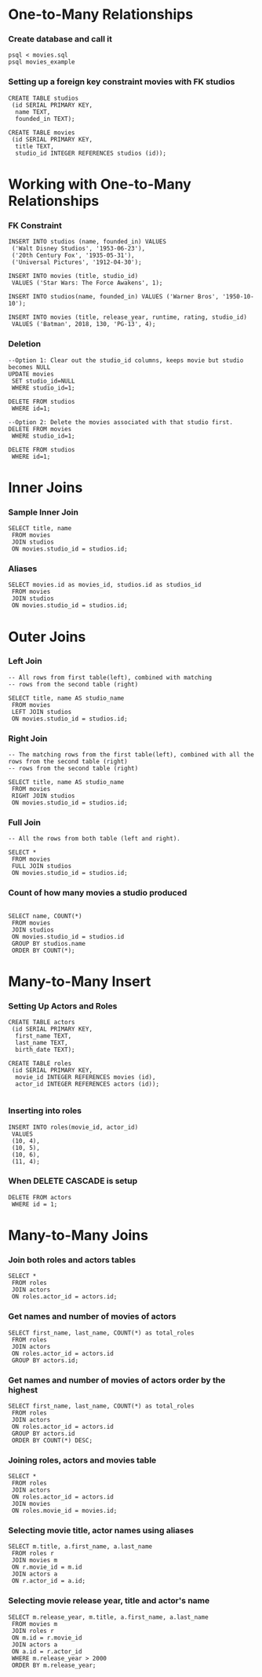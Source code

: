 # One-to-Many Relationships

###  Create database and call it
```
psql < movies.sql
psql movies_example
```

###  Setting up a foreign key constraint movies with FK studios
```
CREATE TABLE studios
 (id SERIAL PRIMARY KEY,
  name TEXT,
  founded_in TEXT);
 
CREATE TABLE movies
 (id SERIAL PRIMARY KEY,
  title TEXT,
  studio_id INTEGER REFERENCES studios (id));
```

# Working with One-to-Many Relationships  
###  FK Constraint
```
INSERT INTO studios (name, founded_in) VALUES
 ('Walt Disney Studios', '1953-06-23'),
 ('20th Century Fox', '1935-05-31'),
 ('Universal Pictures', '1912-04-30');

INSERT INTO movies (title, studio_id)
 VALUES ('Star Wars: The Force Awakens', 1);

INSERT INTO studios(name, founded_in) VALUES ('Warner Bros', '1950-10-10');

INSERT INTO movies (title, release_year, runtime, rating, studio_id)
 VALUES ('Batman', 2018, 130, 'PG-13', 4);
```
### Deletion
```
--Option 1: Clear out the studio_id columns, keeps movie but studio becomes NULL
UPDATE movies 
 SET studio_id=NULL
 WHERE studio_id=1;

DELETE FROM studios
 WHERE id=1;

--Option 2: Delete the movies associated with that studio first.
DELETE FROM movies
 WHERE studio_id=1;

DELETE FROM studios
 WHERE id=1;
```

# Inner Joins
###  Sample Inner Join
```
SELECT title, name
 FROM movies
 JOIN studios
 ON movies.studio_id = studios.id;
```

###  Aliases
```
SELECT movies.id as movies_id, studios.id as studios_id
 FROM movies
 JOIN studios
 ON movies.studio_id = studios.id;
```

# Outer Joins
### Left Join
```
-- All rows from first table(left), combined with matching
-- rows from the second table (right)

SELECT title, name AS studio_name
 FROM movies
 LEFT JOIN studios
 ON movies.studio_id = studios.id;
```

### Right Join
```
-- The matching rows from the first table(left), combined with all the rows from the second table (right)
-- rows from the second table (right)

SELECT title, name AS studio_name
 FROM movies
 RIGHT JOIN studios
 ON movies.studio_id = studios.id;
```

### Full Join
```
-- All the rows from both table (left and right).

SELECT *
 FROM movies
 FULL JOIN studios
 ON movies.studio_id = studios.id;
```

### Count of how many movies a studio produced
```

SELECT name, COUNT(*)
 FROM movies
 JOIN studios
 ON movies.studio_id = studios.id
 GROUP BY studios.name
 ORDER BY COUNT(*);
```

# Many-to-Many Insert
### Setting Up Actors and Roles
```
CREATE TABLE actors
 (id SERIAL PRIMARY KEY,
  first_name TEXT,
  last_name TEXT,
  birth_date TEXT);

CREATE TABLE roles
 (id SERIAL PRIMARY KEY,
  movie_id INTEGER REFERENCES movies (id),
  actor_id INTEGER REFERENCES actors (id));
  
```

### Inserting into roles
```
INSERT INTO roles(movie_id, actor_id)
 VALUES
 (10, 4),
 (10, 5),
 (10, 6),
 (11, 4);
```

### When DELETE CASCADE is setup
```
DELETE FROM actors
 WHERE id = 1;
```

# Many-to-Many Joins
### Join both roles and actors tables
```
SELECT *
 FROM roles
 JOIN actors
 ON roles.actor_id = actors.id;
```

### Get names and number of movies of actors
```
SELECT first_name, last_name, COUNT(*) as total_roles
 FROM roles
 JOIN actors
 ON roles.actor_id = actors.id
 GROUP BY actors.id;
```

### Get names and number of movies of actors order by the highest
```
SELECT first_name, last_name, COUNT(*) as total_roles
 FROM roles
 JOIN actors
 ON roles.actor_id = actors.id
 GROUP BY actors.id
 ORDER BY COUNT(*) DESC;
```

### Joining roles, actors and movies table
```
SELECT *
 FROM roles
 JOIN actors
 ON roles.actor_id = actors.id
 JOIN movies
 ON roles.movie_id = movies.id;
```

### Selecting movie title, actor names using aliases
```
SELECT m.title, a.first_name, a.last_name
 FROM roles r
 JOIN movies m
 ON r.movie_id = m.id
 JOIN actors a
 ON r.actor_id = a.id;
```

### Selecting movie release year, title and actor's name
```
SELECT m.release_year, m.title, a.first_name, a.last_name
 FROM movies m
 JOIN roles r
 ON m.id = r.movie_id
 JOIN actors a
 ON a.id = r.actor_id
 WHERE m.release_year > 2000
 ORDER BY m.release_year;
```
